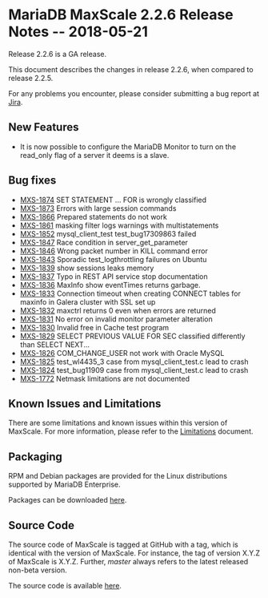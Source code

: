 # MariaDB MaxScale 2.2.6 Release Notes -- 2018-05-21

Release 2.2.6 is a GA release.

This document describes the changes in release 2.2.6, when compared to
release 2.2.5.

For any problems you encounter, please consider submitting a bug
report at [Jira](https://jira.mariadb.org).

## New Features

* It is now possible to configure the MariaDB Monitor to turn
  on the read_only flag of a server it deems is a slave.

## Bug fixes

* [MXS-1874](https://jira.mariadb.org/browse/MXS-1874) SET STATEMENT ... FOR is wrongly classified
* [MXS-1873](https://jira.mariadb.org/browse/MXS-1873) Errors with large session commands
* [MXS-1866](https://jira.mariadb.org/browse/MXS-1866) Prepared statements do not work
* [MXS-1861](https://jira.mariadb.org/browse/MXS-1861) masking filter logs warnings with multistatements
* [MXS-1852](https://jira.mariadb.org/browse/MXS-1852) mysql_client_test test_bug17309863 failed
* [MXS-1847](https://jira.mariadb.org/browse/MXS-1847) Race condition in server_get_parameter
* [MXS-1846](https://jira.mariadb.org/browse/MXS-1846) Wrong packet number in KILL command error
* [MXS-1843](https://jira.mariadb.org/browse/MXS-1843) Sporadic test_logthrottling failures on Ubuntu
* [MXS-1839](https://jira.mariadb.org/browse/MXS-1839) show sessions leaks memory
* [MXS-1837](https://jira.mariadb.org/browse/MXS-1837) Typo in REST API service stop documentation
* [MXS-1836](https://jira.mariadb.org/browse/MXS-1836) MaxInfo show eventTimes returns garbage.
* [MXS-1833](https://jira.mariadb.org/browse/MXS-1833) Connection timeout when creating CONNECT tables for maxinfo in Galera cluster with SSL set up
* [MXS-1832](https://jira.mariadb.org/browse/MXS-1832) maxctrl returns 0 even when errors are returned
* [MXS-1831](https://jira.mariadb.org/browse/MXS-1831) No error on invalid monitor parameter alteration
* [MXS-1830](https://jira.mariadb.org/browse/MXS-1830) Invalid free in Cache test program
* [MXS-1829](https://jira.mariadb.org/browse/MXS-1829) SELECT PREVIOUS VALUE FOR SEC classified differently than SELECT NEXT...
* [MXS-1826](https://jira.mariadb.org/browse/MXS-1826) COM_CHANGE_USER not work with Oracle MySQL
* [MXS-1825](https://jira.mariadb.org/browse/MXS-1825) test_wl4435_3 case from mysql_client_test.c lead to crash
* [MXS-1824](https://jira.mariadb.org/browse/MXS-1824) test_bug11909 case from mysql_client_test.c lead to crash
* [MXS-1772](https://jira.mariadb.org/browse/MXS-1772) Netmask limitations are not documented

## Known Issues and Limitations

There are some limitations and known issues within this version of MaxScale.
For more information, please refer to the [Limitations](../About/Limitations.md) document.

## Packaging

RPM and Debian packages are provided for the Linux distributions supported
by MariaDB Enterprise.

Packages can be downloaded [here](https://mariadb.com/downloads/mariadb-tx/maxscale).

## Source Code

The source code of MaxScale is tagged at GitHub with a tag, which is identical
with the version of MaxScale. For instance, the tag of version X.Y.Z of MaxScale
is X.Y.Z. Further, *master* always refers to the latest released non-beta version.

The source code is available [here](https://github.com/mariadb-corporation/MaxScale).
